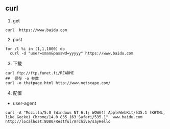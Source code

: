 
## curl

1. get
```
curl  https://www.baidu.com
```

2. post
```
for /l %i in (1,1,1000) do
  curl -d "user=xman&passwd=yyyyy" https://www.baidu.com
```

3. 下载
```
curl ftp://ftp.funet.fi/README
##  保存 -o 参数
curl -o thatpage.html http://www.netscape.com/
```

4. 配置
- user-agent
```
curl -A "Mozilla/5.0 (Windows NT 6.1; WOW64) AppleWebKit/535.1 (KHTML, like Gecko) Chrome/14.0.835.163 Safari/535.1"  www.baidu.com
http://localhost:8080/Restful/Archive/sayHello
```





